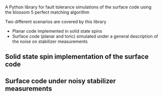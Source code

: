 A Python library for fault tolerance simulations of the surface code
using the blossom 5 perfect matching algorithm

Two different scenarios are covered by this library

* Planar code implemented in solid state spins
* Surface code (planar and toric) simulated under a general description of the noise on stabilizer measurements


## Solid state spin implementation of the surface code


## Surface code under noisy stabilizer measurements

   


